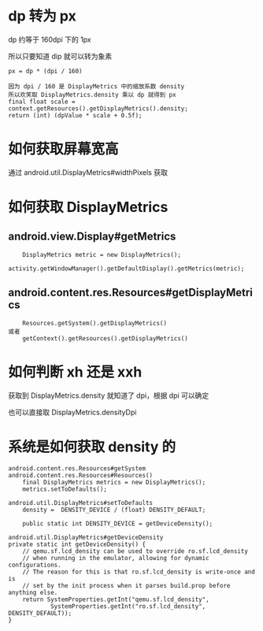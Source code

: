 # dp 转为 px
dp 约等于 160dpi 下的 1px

所以只要知道 dip 就可以转为象素

    px = dp * (dpi / 160)
    
    因为 dpi / 160 是 DisplayMetrics 中的缩放系数 density
    所以欢笑取 DisplayMetrics.density 乘以 dp 就得到 px
    final float scale = context.getResources().getDisplayMetrics().density;
    return (int) (dpValue * scale + 0.5f);

# 如何获取屏幕宽高
通过 android.util.DisplayMetrics#widthPixels 获取

# 如何获取 DisplayMetrics
## android.view.Display#getMetrics
        DisplayMetrics metric = new DisplayMetrics();
        activity.getWindowManager().getDefaultDisplay().getMetrics(metric);
        
## android.content.res.Resources#getDisplayMetrics
        Resources.getSystem().getDisplayMetrics()
    或者
        getContext().getResources().getDisplayMetrics()
        
# 如何判断 xh 还是 xxh
获取到 DisplayMetrics.density 就知道了 dpi，根据 dpi 可以确定

也可以直接取 DisplayMetrics.densityDpi

# 系统是如何获取 density 的
    android.content.res.Resources#getSystem
    android.content.res.Resources#Resources()
        final DisplayMetrics metrics = new DisplayMetrics();
        metrics.setToDefaults();
        
    android.util.DisplayMetrics#setToDefaults
        density =  DENSITY_DEVICE / (float) DENSITY_DEFAULT;
        
        public static int DENSITY_DEVICE = getDeviceDensity();
        
    android.util.DisplayMetrics#getDeviceDensity
    private static int getDeviceDensity() {
        // qemu.sf.lcd_density can be used to override ro.sf.lcd_density
        // when running in the emulator, allowing for dynamic configurations.
        // The reason for this is that ro.sf.lcd_density is write-once and is
        // set by the init process when it parses build.prop before anything else.
        return SystemProperties.getInt("qemu.sf.lcd_density",
                SystemProperties.getInt("ro.sf.lcd_density", DENSITY_DEFAULT));
    }